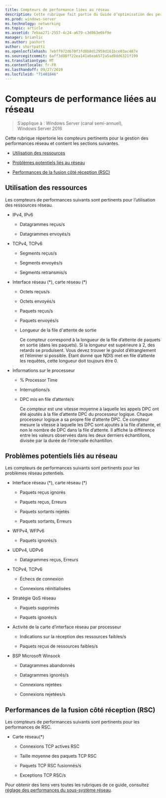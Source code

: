 ```yaml
---
title: Compteurs de performance liées au réseau
description: Cette rubrique fait partie du Guide d’optimisation des performances du sous-système réseau pour Windows Server 2016.
ms.prod: windows-server
ms.technology: networking
ms.topic: article
ms.assetid: 7ebaa271-2557-4c24-a679-c3d863e6bf9e
manager: brianlic
ms.author: pashort
author: shortpatti
ms.openlocfilehash: 7ebff972d670f3fd0b8d12959d161bce03ac487e
ms.sourcegitcommit: 6aff3d88ff22ea141a6ea6572a5ad8dd6321f199
ms.translationtype: MT
ms.contentlocale: fr-FR
ms.lasthandoff: 09/27/2019
ms.locfileid: "71401846"
---
```

# <a name="network-related-performance-counters"></a>Compteurs de performance liées au réseau

>S’applique à : Windows Server (canal semi-annuel), Windows Server 2016

Cette rubrique répertorie les compteurs pertinents pour la gestion des performances réseau et contient les sections suivantes.  
  
-   [Utilisation des ressources](#bkmk_ru)  
  
-   [Problèmes potentiels liés au réseau](#bkmk_np)  
  
-   [Performances de la fusion côté réception (RSC)](#bkmk_rsc)  
  
##  <a name="bkmk_ru"></a>Utilisation des ressources  

Les compteurs de performances suivants sont pertinents pour l’utilisation des ressources réseau.  
  
- IPv4, IPv6  
  
  -   Datagrammes reçus/s  
  
  -   Datagrammes envoyés/s  
  
- TCPv4, TCPv6  
  
  -   Segments reçus/s  
  
  -   Segments envoyés/s  
  
  -   Segments retransmis/s  
  
- Interface réseau (*), carte réseau (\*)  
  
  - Octets reçus/s  
  
  - Octets envoyés/s  
  
  - Paquets reçus/s  
  
  - Paquets envoyés/s  
  
  - Longueur de la file d'attente de sortie  
  
    Ce compteur correspond à la longueur de la file d’attente de paquets en sortie \(dans les paquets\). Si la longueur est supérieure à 2, des retards se produisent. Vous devez trouver le goulot d’étranglement et l’éliminer si possible. Étant donné que NDIS met en file d’attente les requêtes, cette longueur doit toujours être 0.  
  
- Informations sur le processeur  
  
  - % Processor Time  
  
  - Interruptions/s  
  
  - DPC mis en file d’attente/s  
  
    Ce compteur est une vitesse moyenne à laquelle les appels DPC ont été ajoutés à la file d’attente DPC du processeur logique. Chaque processeur logique a sa propre file d’attente DPC. Ce compteur mesure la vitesse à laquelle les DPC sont ajoutés à la file d’attente, et non le nombre de DPC dans la file d’attente. Il affiche la différence entre les valeurs observées dans les deux derniers échantillons, divisée par la durée de l’intervalle échantillon.  
  
##  <a name="bkmk_np"></a>Problèmes potentiels liés au réseau  

Les compteurs de performances suivants sont pertinents pour les problèmes réseau potentiels.  
  
-   Interface réseau (*), carte réseau (\*)  
  
    -   Paquets reçus ignorés  
  
    -   Paquets reçus, Erreurs  
  
    -   Paquets sortants rejetés  
  
    -   Paquets sortants, Erreurs  
  
-   WFPv4, WFPv6  
  
    -   Paquets ignorés/s

-   UDPv4, UDPv6

    -   Datagrammes reçus, Erreurs  
  
-   TCPv4, TCPv6  
  
    -   Échecs de connexion  
  
    -   Connexions réinitialisées  
  
-   Stratégie QoS réseau  
  
    -   Paquets supprimés  
  
    -   Paquets ignorés/s  
  
-   Activité de la carte d’interface réseau par processeur  
  
    -   Indications sur la réception des ressources faibles/s  
  
    -   Paquets reçus de ressources faibles/s  
  
-   BSP Microsoft Winsock  
  
    -   Datagrammes abandonnés  
  
    -   Datagrammes ignorés/s  
  
    -   Connexions rejetées  
  
    -   Connexions rejetées/s  
  
##  <a name="bkmk_rsc"></a>Performances de la fusion côté réception (RSC)  

Les compteurs de performances suivants sont pertinents pour les performances de RSC.  
  
-   Carte réseau(*)  
  
    -   Connexions TCP actives RSC  
  
    -   Taille moyenne des paquets TCP RSC  
  
    -   Paquets TCP RSC fusionnés/s  
  
    -   Exceptions TCP RSC/s

Pour obtenir des liens vers toutes les rubriques de ce guide, consultez [réglage des performances du sous-système réseau](net-sub-performance-top.md).